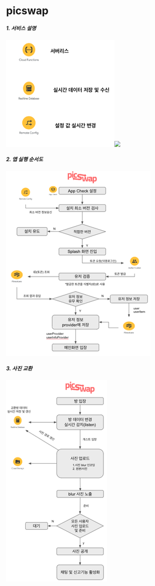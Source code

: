# picswap

##### 1. 서비스 설명
![](2023-09-04-23-13-36.png)![](2023-09-04-23-13-12.png)

##### 2. 앱 실행 순서도
![](2023-09-04-23-14-47.png)

##### 3. 사진 교환 
![](2023-09-04-23-15-31.png)